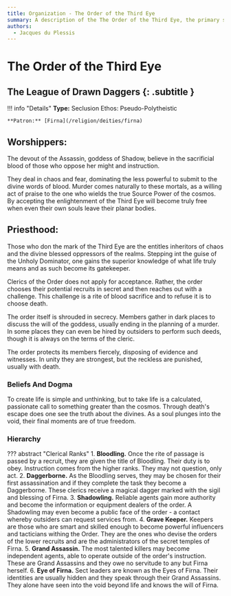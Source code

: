 ```yaml
---
title: Organization - The Order of the Third Eye
summary: A description of the The Order of the Third Eye, the primary sect of Firna.
authors:
  - Jacques du Plessis
---
```


# The Order of the Third Eye
## The League of Drawn Daggers {: .subtitle }

!!! info "Details"
    **Type:** Seclusion Ethos: Pseudo-Polytheistic

    **Patron:** [Firna](/religion/deities/firna)

## Worshippers:
The devout of the Assassin, goddess of Shadow, believe in the sacrificial blood of those who oppose her might and instruction.

They deal in chaos and fear, dominating the less powerful to submit to the divine words of blood. Murder comes naturally to these mortals, as a willing act of praise to the one who wields the true Source Power of the cosmos. By accepting the enlightenment of the Third Eye will become truly free when even their own souls leave their planar bodies.

## Priesthood:
Those who don the mark of the Third Eye are the entitles inheritors of chaos and the divine blessed oppressors of the realms. Stepping int the guise of the Unholy Dominator, one gains the superior knowledge of what life truly means and as such become its gatekeeper.

Clerics of the Order does not apply for acceptance. Rather, the order chooses their potential recruits in secret and then reaches out with a challenge. This challenge is a rite of blood sacrifice and to refuse it is to choose death.

The order itself is shrouded in secrecy. Members gather in dark places to discuss the will of the goddess, usually ending in the planning of a murder. In some places they can even be hired by outsiders to perform such deeds, though it is always on the terms of the cleric.

The order protects its members fiercely, disposing of evidence and witnesses. In unity they are strongest, but the reckless are punished, usually with death.

### Beliefs And Dogma
To create life is simple and unthinking, but to take life is a calculated, passionate call to something greater than the cosmos. Through death's escape does one see the truth about the divines. As a soul plunges into the void, their final moments are of true freedom.

### Hierarchy

??? abstract "Clerical Ranks"
    1. **Bloodling.** Once the rite of passage is passed by a recruit, they are given the title of Bloodling. Their duty is to obey. Instruction comes from the higher ranks. They may not question, only act.
    2. **Daggerborne.** As the Bloodling serves, they may be chosen for their first assassination and if they complete the task they become a Daggerborne. These clerics receive a magical dagger marked with the sigil and blessing of Firna.
    3. **Shadowling.** Reliable agents gain more authority and become the information or equipment dealers of the order. A Shadowling may even become a public face of the order - a contact whereby outsiders can request services from.
    4. **Grave Keeper.** Keepers are those who are smart and skilled enough to become powerful influencers and tacticians withing the Order. They are the ones who devise the orders of the lower recruits and are the administrators of the secret temples of Firna.
    5. **Grand Assassin.** The most talented killers may become independent agents, able to operate outside of the order's instruction. These are Grand Assassins and they owe no servitude to any but Firna herself.
    6. **Eye of Firna.** Sect leaders are known as the Eyes of Firna. Their identities are usually hidden and they speak through their Grand Assassins. They alone have seen into the void beyond life and knows the will of Firna.